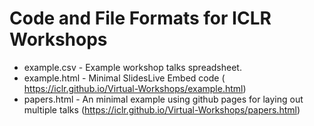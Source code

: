 # Code and File Formats for ICLR Workshops


* example.csv - Example workshop talks spreadsheet.
* example.html - Minimal SlidesLive Embed code (
https://iclr.github.io/Virtual-Workshops/example.html)
* papers.html - An minimal example using github pages for laying out multiple talks (https://iclr.github.io/Virtual-Workshops/papers.html)

